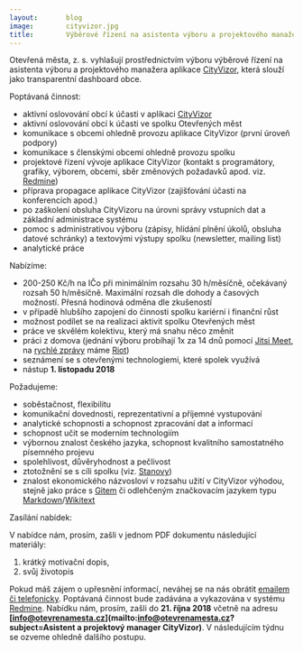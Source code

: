 ```yaml
---
layout:       blog
image:        cityvizor.jpg
title:        Výběrové řízení na asistenta výboru a projektového manažera aplikace CityVizor
---
```


Otevřená města, z. s. vyhlašují prostřednictvím výboru výběrové řízení na asistenta výboru a projektového manažera aplikace [CityVizor](https://cityvizor.cz/), která slouží jako transparentní dashboard obce.

 <!--more-->

Poptávaná činnost:

- aktivní oslovování obcí k účasti v aplikaci [CityVizor](https://cityvizor.cz/)
- aktivní oslovování obcí k účasti ve spolku Otevřených měst
- komunikace s obcemi ohledně provozu aplikace CityVizor (první úroveň podpory)
- komunikace s členskými obcemi ohledně provozu spolku
- projektové řízení vývoje aplikace CityVizor (kontakt s programátory, grafiky, výborem, obcemi, sběr změnových požadavků apod. viz. [Redmine](https://bit.ly/2wC4wf7))
- příprava propagace aplikace CityVizor (zajišťování účasti na konferencích apod.)
- po zaškolení obsluha CityVizoru na úrovni správy vstupních dat a základní administrace systému
- pomoc s administrativou výboru (zápisy, hlídání plnění úkolů, obsluha datové schránky) a textovými výstupy spolku (newsletter, mailing list)
- analytické práce

Nabízíme:

- 200-250 Kč/h na IČo při minimálním rozsahu 30 h/měsíčně, očekávaný rozsah 50 h/měsíčně. Maximální rozsah dle dohody a časových možností. Přesná hodinová odměna dle zkušeností
- v případě hlubšího zapojení do činnosti spolku kariérní i finanční růst
- možnost podílet se na realizaci aktivit spolku Otevřených měst
- práce ve skvělém kolektivu, který má snahu něco změnit
- práci z domova (jednání výboru probíhají 1x za 14 dnů pomocí [Jitsi Meet](https://en.wikipedia.org/wiki/Jitsi#Jitsi_Meet), na [rychlé zprávy](https://cs.wikipedia.org/wiki/Instant_messaging) máme [Riot](https://en.wikipedia.org/wiki/Matrix_(communication_protocol)#Clients))
- seznámení se s otevřenými technologiemi, které spolek využívá
- nástup **1. listopadu 2018**

Požadujeme:
- soběstačnost, flexibilitu
- komunikační dovednosti, reprezentativní a příjemné vystupování
- analytické schopnosti a schopnost zpracování dat a informací
- schopnost učit se moderním technologiím
- výbornou znalost českého jazyka, schopnost kvalitního samostatného písemného projevu
- spolehlivost, důvěryhodnost a pečlivost
- ztotožnění se s cíli spolku (viz. [Stanovy](https://gitlab.com/otevrenamesta/documents/blob/a6c70d153b91cf1c7d125c869608fb964114c1e5/listiny/stanovy.pdf))
- znalost ekonomického názvosloví v rozsahu užití v CityVizor výhodou, stejně jako práce s [Gitem](https://cs.wikipedia.org/wiki/Git) či odlehčeným značkovacím jazykem typu [Markdown](https://cs.wikipedia.org/wiki/Markdown)/[Wikitext](https://cs.wikipedia.org/wiki/Wikitext)

Zasílání nabídek:

V nabídce nám, prosím, zašli v jednom PDF dokumentu následující materiály:
1. krátký motivační dopis,
2. svůj životopis

Pokud máš zájem o upřesnění informací, neváhej se na nás obrátit [emailem či telefonicky](/kontakty/).
Poptávaná činnost bude zadávána a vykazována v systému [Redmine](https://cs.wikipedia.org/wiki/Redmine).
Nabídku nám, prosím, zašli do **21. října 2018** včetně na adresu **[info@otevrenamesta.cz](mailto:info@otevrenamesta.cz?subject=Asistent a projektový manager CityVizor)**. V následujícím týdnu se ozveme ohledně dalšího postupu.